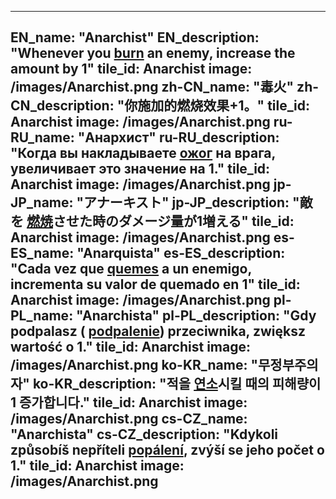 ---

EN_name: "Anarchist"
EN_description: "Whenever you  <u>burn</u> an enemy, increase the amount by 1"
tile_id: Anarchist
image: /images/Anarchist.png
zh-CN_name: "毒火"
zh-CN_description: "你施加的燃烧效果+1。"
tile_id: Anarchist
image: /images/Anarchist.png
ru-RU_name: "Анархист"
ru-RU_description: "Когда вы накладываете  <u>ожог</u> на врага, увеличивает это значение на 1."
tile_id: Anarchist
image: /images/Anarchist.png
jp-JP_name: "アナーキスト"
jp-JP_description: "敵を <u>燃焼</u>させた時のダメージ量が1増える"
tile_id: Anarchist
image: /images/Anarchist.png
es-ES_name: "Anarquista"
es-ES_description: "Cada vez que  <u>quemes</u> a un enemigo, incrementa su valor de quemado en 1"
tile_id: Anarchist
image: /images/Anarchist.png
pl-PL_name: "Anarchista"
pl-PL_description: "Gdy podpalasz ( <u>podpalenie</u>) przeciwnika, zwiększ wartość o 1."
tile_id: Anarchist
image: /images/Anarchist.png
ko-KR_name: "무정부주의자"
ko-KR_description: "적을  <u>연소</u>시킬 때의 피해량이 1 증가합니다."
tile_id: Anarchist
image: /images/Anarchist.png
cs-CZ_name: "Anarchista"
cs-CZ_description: "Kdykoli způsobíš nepříteli  <u>popálení</u>, zvýší se jeho počet o 1."
tile_id: Anarchist
image: /images/Anarchist.png
---